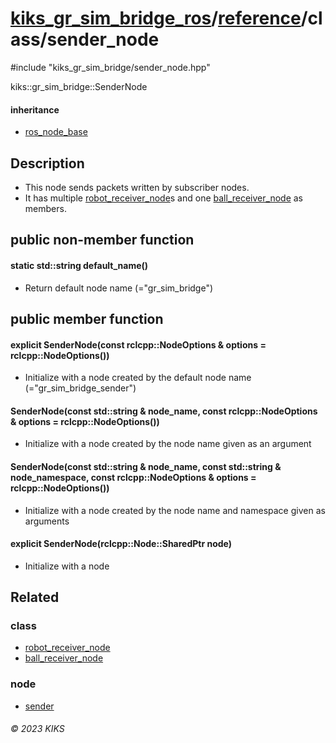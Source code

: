 # [kiks_gr_sim_bridge_ros](../../../README.md)/[reference](../index.md)/class/sender_node

#include "kiks_gr_sim_bridge/sender_node.hpp"

kiks::gr_sim_bridge::SenderNode

#### inheritance
- [ros_node_base](ros_node_base.md)

## Description
- This node sends packets written by subscriber nodes.
-  It has multiple [robot_receiver_node](robot_receiver_node.md)s and one [ball_receiver_node](ball_receiver_node.md) as members.

## public non-member function

#### static std::string default_name()
- Return default node name (="gr_sim_bridge")

## public member function

#### explicit SenderNode(const rclcpp::NodeOptions & options = rclcpp::NodeOptions())
- Initialize with a node created by the default node name (="gr_sim_bridge_sender")

#### SenderNode(const std::string & node_name, const rclcpp::NodeOptions & options = rclcpp::NodeOptions())
- Initialize with a node created by the node name given as an argument

#### SenderNode(const std::string & node_name, const std::string & node_namespace, const rclcpp::NodeOptions & options = rclcpp::NodeOptions())
- Initialize with a node created by the node name and namespace given as arguments

#### explicit SenderNode(rclcpp::Node::SharedPtr node)
- Initialize with a node

## Related

### class
- [robot_receiver_node](robot_receiver_node.md)
- [ball_receiver_node](ball_receiver_node.md)

### node
- [sender](../node/sender.md)

###### &copy; 2023 KIKS